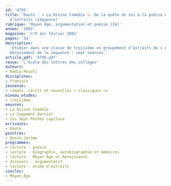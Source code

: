 ```yaml
---
id: '4795'
title: 'Dante : « La Divine Comédie ». De la quête de soi à la poésie engagée. Étude
  d’extraits (séquence)'
rubrique: 'Moyen Âge, argumentation et poésie [3e]'
annee: '2002'
magazine: 'n°9 1er février 2003'
pages: '24'
description: 
  'Étudier dans une classe de troisième un groupement d’extraits de « La Divine Comédie » peut paraître surprenant. Cette œuvre du Moyen Âge est devenue obscure, d’une part parce que le poète y multiplie les références mythologiques et bibliques et, d’autre part, parce que l’œuvre est ancrée dans une situation d’énonciation précise, la fin du XIIIe siècle italien, et est, de ce fait, codée. Cependant, « La Divine Comédie », qui figure dans les accompagnements des programmes, donne à lire une démarche argumentative originale, entre le récit autobiographique et l’épopée, entre la fable et le conte philosophique. En ce sens, cette étude est l’occasion de créer un lien entre les différents pôles du programme (l’autobiographie, la poésie lyrique, la poésie engagée et les textes narratifs à visée argumentative). Elle amène les élèves à manipuler les différentes formes de discours et à découvrir les procédés utilisés dans le discours narratif pour convaincre le lecteur.
  Déroulement de la séquence : sept séances.'
article_pdf: '4795.pdf'
revue: 'L’école des lettres des collèges'
auteurs:
- Nadia Mouafi
disciplines:
- français
jeunesse:
- romans, récits et nouvelles « classiques »s
niveau_etudes:
- troisième
oeuvres:
- La Divine Comédie
- Le Jugement dernier
- Les Sept Péchés capitaux
ecrivains:
- Dante
peintres:
- Bosch Jérôme
programmes:
- lecture - poésie
- lecture - biographie, autobiographie et mémoires
- lecture - Moyen Âge et Renaissance
- discours - argumentatif
- lecture - étude d’extraits
siecles:
- Moyen Âge
---
```

